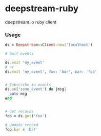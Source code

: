 # deepstream-ruby
deepstream.io ruby client


### Usage

```ruby
ds = Deepstream::Client.new('localhost')

# Emit events

ds.emit 'my_event'
# or
ds.emit 'my_event', foo: 'bar', bar: 'foo'


# Subscribe to events
ds.on('some_event') do |msg|
  puts msg
end


# Get records
foo = ds.get('foo')

# Update record
foo.bar = 'bar'

```

